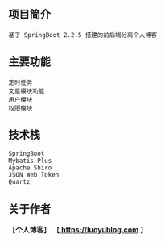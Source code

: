 ## 项目简介
```
基于 SpringBoot 2.2.5 搭建的前后端分离个人博客
```

## 主要功能
```
定时任务
文章模块功能
用户模块
权限模块
```

## 技术栈
```
SpringBoot
Mybatis Plus
Apache Shiro
JSON Web Token
Quartz
```

## 关于作者
【<b>个人博客</b>】    【<b><a href="https://luoyublog.com"> https://luoyublog.com </a></b>】<br/>